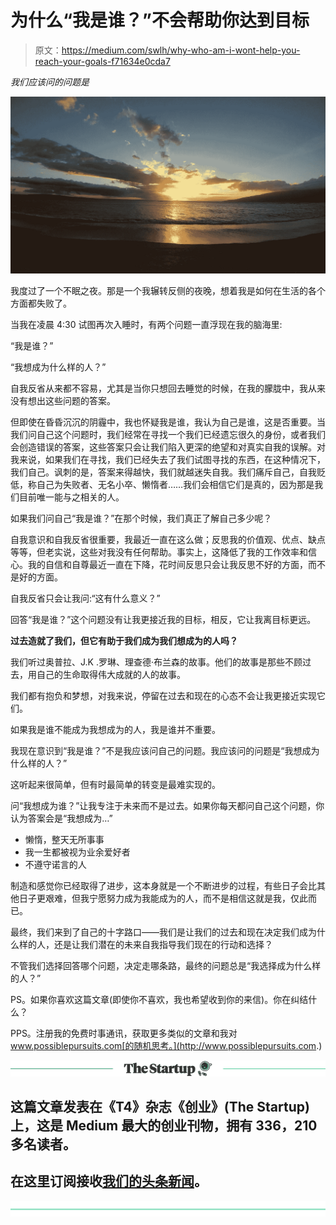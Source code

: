 # 为什么“我是谁？”不会帮助你达到目标

> 原文：<https://medium.com/swlh/why-who-am-i-wont-help-you-reach-your-goals-f71634e0cda7>

*我们应该问的问题是*

![](img/ca70d481d675144986748a2f47115e15.png)

我度过了一个不眠之夜。那是一个我辗转反侧的夜晚，想着我是如何在生活的各个方面都失败了。

当我在凌晨 4:30 试图再次入睡时，有两个问题一直浮现在我的脑海里:

“我是谁？”

“我想成为什么样的人？”

自我反省从来都不容易，尤其是当你只想回去睡觉的时候，在我的朦胧中，我从来没有想出这些问题的答案。

但即使在昏昏沉沉的阴霾中，我也怀疑我是谁，我认为自己是谁，这是否重要。当我们问自己这个问题时，我们经常在寻找一个我们已经遗忘很久的身份，或者我们会创造错误的答案，这些答案只会让我们陷入更深的绝望和对真实自我的误解。对我来说，如果我们在寻找，我们已经失去了我们试图寻找的东西，在这种情况下，我们自己。讽刺的是，答案来得越快，我们就越迷失自我。我们痛斥自己，自我贬低，称自己为失败者、无名小卒、懒惰者……我们会相信它们是真的，因为那是我们目前唯一能与之相关的人。

如果我们问自己“我是谁？”在那个时候，我们真正了解自己多少呢？

自我意识和自我反省很重要，我最近一直在这么做；反思我的价值观、优点、缺点等等，但老实说，这些对我没有任何帮助。事实上，这降低了我的工作效率和信心。我的自信和自尊最近一直在下降，花时间反思只会让我反思不好的方面，而不是好的方面。

自我反省只会让我问:“这有什么意义？”

回答“我是谁？”这个问题没有让我更接近我的目标，相反，它让我离目标更远。

**过去造就了我们，但它有助于我们成为我们想成为的人吗？**

我们听过奥普拉、J.K .罗琳、理查德·布兰森的故事。他们的故事是那些不顾过去，用自己的生命取得伟大成就的人的故事。

我们都有抱负和梦想，对我来说，停留在过去和现在的心态不会让我更接近实现它们。

如果我是谁不能成为我想成为的人，我是谁并不重要。

我现在意识到“我是谁？”不是我应该问自己的问题。我应该问的问题是“我想成为什么样的人？”

这听起来很简单，但有时最简单的转变是最难实现的。

问“我想成为谁？”让我专注于未来而不是过去。如果你每天都问自己这个问题，你认为答案会是“我想成为…”

*   懒惰，整天无所事事
*   我一生都被视为业余爱好者
*   不遵守诺言的人

制造和感觉你已经取得了进步，这本身就是一个不断进步的过程，有些日子会比其他日子更艰难，但我宁愿努力成为我能成为的人，而不是相信这就是我，仅此而已。

最终，我们来到了自己的十字路口——我们是让我们的过去和现在决定我们成为什么样的人，还是让我们潜在的未来自我指导我们现在的行动和选择？

不管我们选择回答哪个问题，决定走哪条路，最终的问题总是“我选择成为什么样的人？”

PS。如果你喜欢这篇文章(即使你不喜欢，我也希望收到你的来信)。你在纠结什么？

PPS。注册我的免费时事通讯，获取更多类似的文章和我对 www.possiblepursuits.com[的随机思考。](http://www.possiblepursuits.com.)

[![](img/308a8d84fb9b2fab43d66c117fcc4bb4.png)](https://medium.com/swlh)

## 这篇文章发表在《T4》杂志《创业》(The Startup)上，这是 Medium 最大的创业刊物，拥有 336，210 多名读者。

## 在这里订阅接收[我们的头条新闻](http://growthsupply.com/the-startup-newsletter/)。

[![](img/b0164736ea17a63403e660de5dedf91a.png)](https://medium.com/swlh)